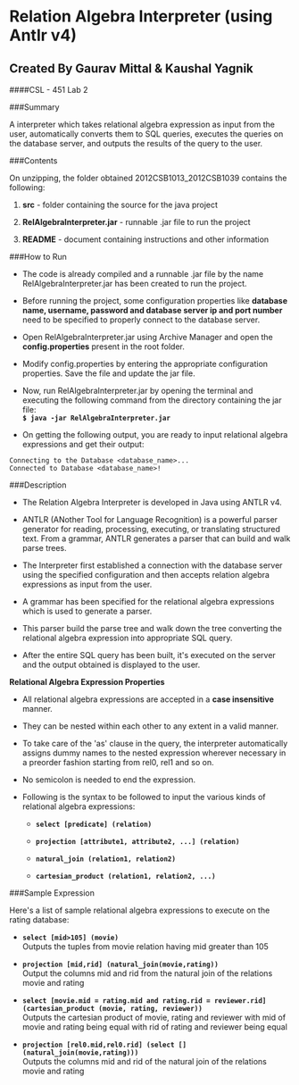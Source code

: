 Relation Algebra Interpreter (using Antlr v4)
===============================================

Created By Gaurav Mittal & Kaushal Yagnik
-----------------------------------------

####CSL - 451 Lab 2

###Summary

A interpreter which takes relational algebra expression as input from the user, automatically converts them to SQL queries, executes the queries on the database server, and outputs the results of the query to the user.

###Contents

On unzipping, the folder obtained 2012CSB1013_2012CSB1039 contains the following:

1. **src** - folder containing the source for the java project

2. **RelAlgebraInterpreter.jar** - runnable .jar file to run the project

3. **README** - document containing instructions and other information

###How to Run

* The code is already compiled and a runnable .jar file by the name RelAlgebraInterpreter.jar has been created to run the project.

* Before running the project, some configuration properties like **database name, username, password and database server ip and port number** need to be specified to properly connect to the database server. 

* Open RelAlgebraInterpreter.jar using Archive Manager and open the **config.properties** present in the root folder.

* Modify config.properties by entering the appropriate configuration properties. Save the file and update the jar file.

* Now, run RelAlgebraInterpreter.jar by opening the terminal and executing the following command from the directory containing the jar file:  
**`$ java -jar RelAlgebraInterpreter.jar`**

* On getting the following output, you are ready to input relational algebra expressions and get their output:  
```
Connecting to the Database <database_name>...
Connected to Database <database_name>!
```

###Description

* The Relation Algebra Interpreter is developed in Java using ANTLR v4. 

* ANTLR (ANother Tool for Language Recognition) is a powerful parser generator for reading, processing, executing, or translating structured text. From a grammar, ANTLR generates a parser that can build and walk parse trees.

* The Interpreter first established a connection with the database server using the specified configuration and then accepts relation algebra expressions as input from the user.

* A grammar has been specified for the relational algebra expressions which is used to generate a parser.

* This parser build the parse tree and walk down the tree converting the relational algebra expression into appropriate SQL query.

* After the entire SQL query has been built, it's executed on the server and the output obtained is displayed to the user.

**Relational Algebra Expression Properties**

* All relational algebra expressions are accepted in a **case insensitive** manner. 

* They can be nested within each other to any extent in a valid manner.

* To take care of the 'as' clause in the query, the interpreter automatically assigns dummy names to the nested expression wherever necessary in a preorder fashion starting from rel0, rel1 and so on.

* No semicolon is needed to end the expression.

* Following is the syntax to be followed to input the various kinds of relational algebra expressions:
    * **`select [predicate] (relation)`**
    
    *  **`projection [attribute1, attribute2, ...] (relation)`** 
    
    *  **`natural_join (relation1, relation2)`**
    
    *  **`cartesian_product (relation1, relation2, ...)`**

###Sample Expression

Here's a list of sample relational algebra expressions to execute on the rating database:

* **`select [mid>105] (movie)`**    
  Outputs the tuples from movie relation having mid greater than 105 

* **`projection [mid,rid] (natural_join(movie,rating))`**  
  Output the columns mid and rid from the natural join of the relations movie and rating

* **`select [movie.mid = rating.mid and rating.rid = reviewer.rid] (cartesian_product (movie, rating, reviewer))`**  
Outputs the cartesian product of movie, rating and reviewer with mid of movie and rating being equal with rid of rating and reviewer being equal

* **`projection [rel0.mid,rel0.rid] (select [] (natural_join(movie,rating)))`**  
  Outputs the columns mid and rid of the natural join of the relations movie and rating








